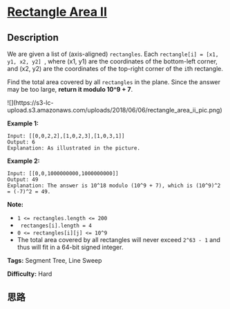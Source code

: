 # [Rectangle Area II][title]

## Description

We are given a list of (axis-aligned) `rectangles`.  Each `rectangle[i] = [x1,
y1, x2, y2] `, where (x1, y1) are the coordinates of the bottom-left corner,
and (x2, y2) are the coordinates of the top-right corner of the `i`th
rectangle.

Find the total area covered by all `rectangles` in the plane.  Since the
answer may be too large, **return it modulo 10^9 + 7**.

![](https://s3-lc-
upload.s3.amazonaws.com/uploads/2018/06/06/rectangle_area_ii_pic.png)

**Example 1:**
            Input: [[0,0,2,2],[1,0,2,3],[1,0,3,1]]    Output: 6    Explanation: As illustrated in the picture.    

**Example 2:**
            Input: [[0,0,1000000000,1000000000]]    Output: 49    Explanation: The answer is 10^18 modulo (10^9 + 7), which is (10^9)^2 = (-7)^2 = 49.    

**Note:**

  * `1 <= rectangles.length <= 200`
  * ` rectanges[i].length = 4`
  * `0 <= rectangles[i][j] <= 10^9`
  * The total area covered by all rectangles will never exceed `2^63 - 1` and thus will fit in a 64-bit signed integer.


**Tags:** Segment Tree, Line Sweep

**Difficulty:** Hard

## 思路

[title]: https://leetcode.com/problems/rectangle-area-ii

